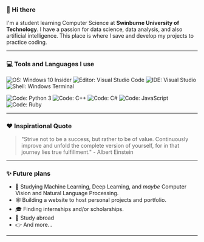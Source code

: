### 👋 Hi there

I'm a student learning Computer Science at **Swinburne University of Technology**. I have a passion for data science, data analysis, and also artificial intelligence. This place is where I save and develop my projects to practice coding. 

---

### 💻 Tools and Languages I use

![OS: Windows 10 Insider](https://img.shields.io/badge/OS-Windows%2011%20Insider-gold?style=flat&logo=windows%20xp)
![Editor: Visual Studio Code](https://img.shields.io/badge/Editor-Visual%20Studio%20Code-gold?style=flat&logo=visualstudio)
![IDE: Visual Studio](https://img.shields.io/badge/IDE-Visual%20Studio-gold?style=flat&logo=visualstudiocode)
![Shell: Windows Terminal](https://img.shields.io/badge/Shell-Windows%20Terminal-gold?style=flat&logo=windows%20terminal)

![Code: Python 3](https://img.shields.io/badge/Code-Python%203-blue?style=flat&logo=python&logoColor=white)
![Code: C++](https://img.shields.io/badge/Code-C++-blue?style=flat&logo=cplusplus)
![Code: C#](https://img.shields.io/badge/Code-C%23-blue?style=flat&logo=csharp)
![Code: JavaScript](https://img.shields.io/badge/Code-JavaScript-blue?style=flat&logo=javascript&logoColor=white)
![Code: Ruby](https://img.shields.io/badge/Code-Ruby-blue?style=flat&logo=ruby)

---

### ❤️ Inspirational Quote
> "Strive not to be a success, but rather to be of value. Continuously improve and unfold the complete version of yourself, for in that journey lies true fulfillment." - Albert Einstein

---

### ✨ Future plans

- 🤖 Studying Machine Learning, Deep Learning, and _maybe_ Computer Vision and Natural Language Processing.
- 🕸️ Building a website to host personal projects and portfolio.
- 🎓 Finding internships and/or scholarships.
- 🛫 Study abroad
- 👉 And more...

---

